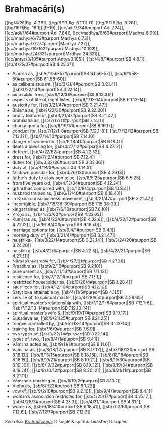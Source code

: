# Brahmacārī(s)

[[bg/4/26|Bg. 4.26]], [[bg/6/13|Bg. 6.13]] (1), [[bg/8/28|Bg. 8.28]], [[bg/16/1|Bg. 16.1]] (9–10), [[cc/adi/7/34#purport|Ādi 7.34]], [[cc/adi/7/64#purport|Ādi 7.64]], [[cc/madhya/6/69#purport|Madhya 6.69]], [[cc/madhya/6/73#purport|Madhya 6.73]], [[cc/madhya/7/27#purport|Madhya 7.27]], [[cc/madhya/10/102#purport|Madhya 10.102]], [[cc/madhya/24/331#purport|Madhya 24.331]], [[cc/antya/3/105#purport|Antya 3.105]], [[sb/4/8/1#purport|SB 4.8.1]], [[sb/4/25/37#purport|SB 4.25.37]]

* Ajāmila as, [[sb/6/1/56-57#purport|SB 6.1.56-57]], [[sb/6/1/58-60#purport|SB 6.1.58-60]]
* as celibate student, [[sb/3/21/4#purport|SB 3.21.4]], [[sb/3/22/14#purport|SB 3.22.14]]
* as trouble-free, [[sb/8/12/35#purport|SB 8.12.35]]
* aspects of life of, eight listed, [[sb/6/1/13-14#purport|SB 6.1.13-14]]
* austerity for, [[sb/3/21/47#purport|SB 3.21.47]]
* Bhīṣma as, [[sb/9/22/20#purport|SB 9.22.20]]
* bodily feature of, [[sb/3/21/47#purport|SB 3.21.47]]
* brāhmaṇa as, [[sb/7/12/11#purport|SB 7.12.11]]
* charity quota for, [[sb/8/19/17#purport|SB 8.19.17]]
* conduct for, [[sb/7/12/1-8#purport|SB 7.12.1-8]], [[sb/7/12/12#purport|SB 7.12.12]], [[sb/7/14/10#purport|SB 7.14.10]]
* danger of women for, [[sb/6/18/41#purport|SB 6.18.41]]
* death a blessing for, [[sb/4/27/12#purport|SB 4.27.12]]
* defined, [[sb/4/22/62#purport|SB 4.22.62]]
* dress for, [[sb/7/12/4#purport|SB 7.12.4]]
* duties for, [[sb/3/32/36#purport|SB 3.32.36]]
* duty of, [[sb/4/14/9#purport|SB 4.14.9]]
* falldown possible for, [[sb/4/26/13#purport|SB 4.26.13]]
* father’s duty to allow son to be, [[sb/6/5/25#purport|SB 6.5.25]]
* from five years old, [[sb/4/12/34#purport|SB 4.12.34]]
* gṛhasthas compared with, [[sb/10/8/4#purport|SB 10.8.4]]
* husband trained as, [[sb/6/18/40#purport|SB 6.18.40]]
* in Kṛṣṇa consciousness movement, [[sb/3/21/47#purport|SB 3.21.47]]
* incorrigible, [[sb/7/15/38-39#purport|SB 7.15.38-39]]
* kings trained as, [[sb/7/6/10#purport|SB 7.6.10]]
* Kṛṣṇa as, [[sb/4/22/62#purport|SB 4.22.62]]
* Kumāras as, [[sb/4/22/6#purport|SB 4.22.6]], [[sb/4/22/12#purport|SB 4.22.12]], [[sb/9/18/40#purport|SB 9.18.40]]
* marriage optional for, [[sb/9/4/1#purport|SB 9.4.1]]
* morning duty of, [[sb/3/21/47#purport|SB 3.21.47]]
* naiṣṭhika-, [[sb/3/22/14#purport|SB 3.22.14]], [[sb/3/24/20#purport|SB 3.24.20]]
* naiṣṭhika, [[sb/4/22/6#purport|SB 4.22.6]], [[sb/4/27/21#purport|SB 4.27.21]]
* Nārada’s example for, [[sb/4/27/21#purport|SB 4.27.21]]
* Pṛṣadhra as, [[sb/9/2/10#purport|SB 9.2.10]]
* pure parent as, [[sb/7/11/13#purport|SB 7.11.13]]
* residence for, [[sb/7/12/1#purport|SB 7.12.1]]
* restricted householder as, [[sb/3/28/4#purport|SB 3.28.4]]
* sacrifices for, [[sb/4/12/10#purport|SB 4.12.10]]
* Satyaloka attainable by, [[sb/4/11/5#purport|SB 4.11.5]]
* service of, to spiritual master, [[sb/4/28/65#purport|SB 4.28.65]]
* spiritual master’s relationship with, [[sb/7/12/1-6#purport|SB 7.12.1-6]], [[sb/7/12/13-14#purport|SB 7.12.13-14]]
* spiritual master’s wife &, [[sb/9/19/17#purport|SB 9.19.17]]
* Śukadeva as, [[sb/9/21/25#purport|SB 9.21.25]]
* tongue controlled by, [[sb/6/1/13-14#purport|SB 6.1.13-14]]
* training for, [[sb/7/6/9#purport|SB 7.6.9]]
* two types of, [[sb/3/22/14#purport|SB 3.22.14]]
* types of, two, [[sb/9/4/1#purport|SB 9.4.1]]
* Vāmana acted as, [[sb/9/11/6#purport|SB 9.11.6]]
* Vāmana as, [[sb/8/18/12#purport|SB 8.18.12]], [[sb/8/18/13#purport|SB 8.18.13]], [[sb/8/18/15#purport|SB 8.18.15]], [[sb/8/18/18#purport|SB 8.18.18]], [[sb/8/19/21#purport|SB 8.19.21]], [[sb/8/19/30#purport|SB 8.19.30]], [[sb/8/19/32#purport|SB 8.19.32]], [[sb/8/19/34#purport|SB 8.19.34]], [[sb/8/20/12#purport|SB 8.20.12]], [[sb/8/21/11#purport|SB 8.21.11]]
* Vāmana’s teaching to, [[sb/8/19/2#purport|SB 8.19.2]]
* Vibhu as, [[sb/8/1/22#purport|SB 8.1.22]]
* vow of, [[sb/9/2/10#purport|SB 9.2.10]], [[sb/9/4/1#purport|SB 9.4.1]]
* woman’s association restricted for, [[sb/4/25/17#purport|SB 4.25.17]], [[sb/4/28/3#purport|SB 4.28.3]], [[sb/4/31/1#purport|SB 4.31.1]]
* women &, [[sb/6/18/41#purport|SB 6.18.41]], [[sb/7/12/6#purport|SB 7.12.6]], [[sb/7/12/7#purport|SB 7.12.7]]

*See also:* [Brahmacarya](entries/brahmacarya.md); Disciple & spiritual master; Disciples

